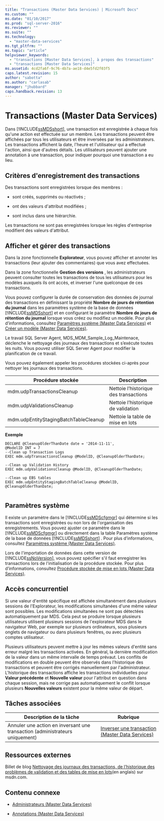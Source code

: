 ```yaml
---
title: "Transactions (Master Data Services) | Microsoft Docs"
ms.custom: ""
ms.date: "01/10/2017"
ms.prod: "sql-server-2016"
ms.reviewer: ""
ms.suite: ""
ms.technology: 
  - "master-data-services"
ms.tgt_pltfrm: ""
ms.topic: "article"
helpviewer_keywords: 
  - "transactions [Master Data Services], à propos des transactions"
  - "transactions [Master Data Services]"
ms.assetid: 4cd2fa6f-9c76-4b7a-ae18-d4e5fd2f03f5
caps.latest.revision: 15
author: "sabotta"
ms.author: "carlasab"
manager: "jhubbard"
caps.handback.revision: 13
---
```

# Transactions (Master Data Services)
  Dans [!INCLUDE[ssMDSshort](../includes/ssmdsshort-md.md)], une transaction est enregistrée à chaque fois qu'une action est effectuée sur un membre. Les transactions peuvent être affichées par tous les utilisateurs et être inversées par les administrateurs. Les transactions affichent la date, l'heure et l'utilisateur qui a effectué l'action, ainsi que d'autres détails. Les utilisateurs peuvent ajouter une annotation à une transaction, pour indiquer pourquoi une transaction a eu lieu.  
  
## Critères d'enregistrement des transactions  
 Des transactions sont enregistrées lorsque des membres :  
  
-   sont créés, supprimés ou réactivés ;  
  
-   ont des valeurs d'attribut modifiées ;  
  
-   sont inclus dans une hiérarchie.  
  
 Les transactions ne sont pas enregistrées lorsque les règles d'entreprise modifient des valeurs d'attribut.  
  
## Afficher et gérer des transactions  
 Dans la zone fonctionnelle **Explorateur**, vous pouvez afficher et annoter les transactions (leur ajouter des commentaires) que vous avez effectuées.  
  
 Dans la zone fonctionnelle **Gestion des versions** , les administrateurs peuvent consulter toutes les transactions de tous les utilisateurs pour les modèles auxquels ils ont accès, et inverser l'une quelconque de ces transactions.  
  
 Vous pouvez configurer la durée de conservation des données de journal des transactions en définissant la propriété **Nombre de jours de rétention du journal** dans les paramètres système de la base de données [!INCLUDE[ssMDSshort](../includes/ssmdsshort-md.md)] et en configurant le paramètre **Nombre de jours de rétention du journal** lorsque vous créez ou modifiez un modèle. Pour plus d’informations, consultez [Paramètres système &#40;Master Data Services&#41;](../master-data-services/system-settings-master-data-services.md) et [Créer un modèle &#40;Master Data Services&#41;](../master-data-services/create-a-model-master-data-services.md).  
  
 Le travail SQL Server Agent, MDS_MDM_Sample_Log_Maintenace, déclenche le nettoyage des journaux des transactions et s’exécute toutes les nuits. Vous pouvez utiliser SQL Server Agent pour modifier la planification de ce travail.  
  
 Vous pouvez également appeler les procédures stockées ci-après pour nettoyer les journaux des transactions.  
  
|Procédure stockée|Description|  
|----------------------|-----------------|  
|mdm.udpTransactionsCleanup|Nettoie l’historique des transactions|  
|mdm.udpValidationsCleanup|Nettoie l’historique de validation|  
|mdm.udpEntityStagingBatchTableCleanup|Nettoie la table de mise en lots|  
  
 **Exemple**  
  
```  
DECLARE @CleanupOlderThanDate date = '2014-11-11',  
@ModelID INT = 7  
--Clean up Transaction Logs  
EXEC mdm.udpTransactionsCleanup @ModelID, @CleanupOlderThanDate;  
  
--Clean up Validation History  
EXEC mdm.udpValidationsCleanup @ModelID, @CleanupOlderThanDate;  
  
--Clean up EBS tables  
EXEC mdm.udpEntityStagingBatchTableCleanup @ModelID, @CleanupOlderThanDate;  
  
```  
  
## Paramètres système  
 Il existe un paramètre dans le [!INCLUDE[ssMDScfgmgr](../includes/ssmdscfgmgr-md.md)] qui détermine si les transactions sont enregistrées ou non lors de l'organisation des enregistrements. Vous pouvez ajuster ce paramètre dans le [!INCLUDE[ssMDScfgmgr](../includes/ssmdscfgmgr-md.md)] ou directement dans la table Paramètres système de la base de données [!INCLUDE[ssMDSshort](../includes/ssmdsshort-md.md)] . Pour plus d’informations, consultez [Paramètres système &#40;Master Data Services&#41;](../master-data-services/system-settings-master-data-services.md).  
  
 Lors de l'importation de données dans cette version de [!INCLUDE[ssNoVersion](../includes/ssnoversion-md.md)], vous pouvez spécifier s'il faut enregistrer les transactions lors de l'initialisation de la procédure stockée. Pour plus d’informations, consultez [Procédure stockée de mise en lots &#40;Master Data Services&#41;](../master-data-services/staging-stored-procedure-master-data-services.md).  
  
## Accès concurrentiel  
 Si une valeur d'entité spécifique est affichée simultanément dans plusieurs sessions de l'Explorateur, les modifications simultanées d'une même valeur sont possibles. Les modifications simultanées ne sont pas détectées automatiquement par MDS. Cela peut se produire lorsque plusieurs utilisateurs utilisent plusieurs sessions de l'explorateur MDS dans le navigateur Web, par exemple sur plusieurs ordinateurs, sous plusieurs onglets de navigateur ou dans plusieurs fenêtres, ou avec plusieurs comptes utilisateur.  
  
 Plusieurs utilisateurs peuvent mettre à jour les mêmes valeurs d'entité sans erreur malgré les transactions activées. En général, la dernière modification de la valeur dans un même intervalle de temps prévaut. Les conflits de modifications en double peuvent être observés dans l'historique des transactions et peuvent être corrigés manuellement par l'administrateur. L'historique des transactions affiche les transactions individuelles pour **Valeur précédente** et **Nouvelle valeur** pour l'attribut en question dans chaque session, mais ne corrige pas automatiquement le conflit lorsque plusieurs **Nouvelles valeurs** existent pour la même valeur de départ.  
  
## Tâches associées  
  
|Description de la tâche|Rubrique|  
|----------------------|-----------|  
|Annuler une action en inversant une transaction (administrateurs uniquement)|[Inverser une transaction &#40;Master Data Services&#41;](../master-data-services/reverse-a-transaction-master-data-services.md)|  
  
## Ressources externes  
 Billet de blog [Nettoyage des journaux des transactions, de l’historique des problèmes de validation et des tables de mise en lots](http://go.microsoft.com/fwlink/p/?LinkId=615374)(en anglais) sur msdn.com.  
  
## Contenu connexe  
  
-   [Administrateurs &#40;Master Data Services&#41;](../master-data-services/administrators-master-data-services.md)  
  
-   [Annotations &#40;Master Data Services&#41;](../master-data-services/annotations-master-data-services.md)  
  
  